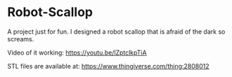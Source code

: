 # Robot-Scallop
A project just for fun. I designed a robot scallop that is afraid of the dark so screams.

Video of it working: https://youtu.be/lZptclkpTiA

STL files are available at: https://www.thingiverse.com/thing:2808012
